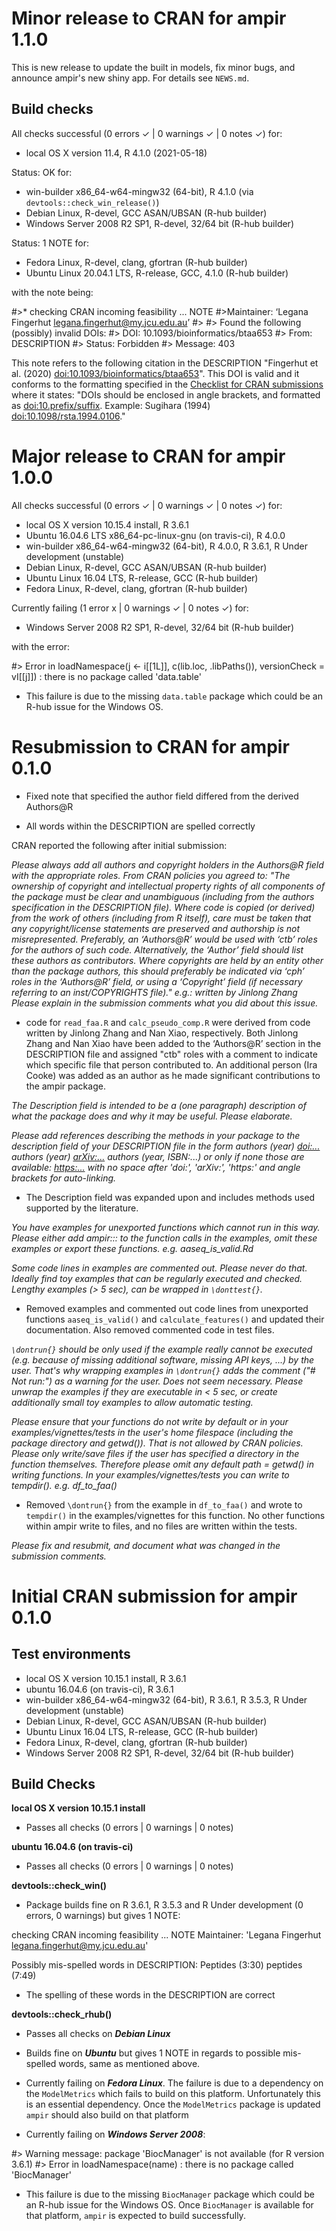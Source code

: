 # Minor release to **CRAN** for ampir 1.1.0

This is new release to update the built in models, fix minor bugs, and announce ampir's new shiny app. For details see `NEWS.md`.

## Build checks

All checks successful (0 errors ✓ | 0 warnings ✓ | 0 notes ✓) for:

* local OS X version 11.4, R 4.1.0 (2021-05-18)

Status: OK for:

* win-builder x86_64-w64-mingw32 (64-bit), R 4.1.0 (via `devtools::check_win_release()`)
* Debian Linux, R-devel, GCC ASAN/UBSAN (R-hub builder)
* Windows Server 2008 R2 SP1, R-devel, 32/64 bit (R-hub builder)

Status: 1 NOTE for:

* Fedora Linux, R-devel, clang, gfortran (R-hub builder)
* Ubuntu Linux 20.04.1 LTS, R-release, GCC, 4.1.0 (R-hub builder)

with the note being:

#>* checking CRAN incoming feasibility ... NOTE
#>Maintainer: ‘Legana Fingerhut <legana.fingerhut@my.jcu.edu.au>’
#>
#>  Found the following (possibly) invalid DOIs:
#>    DOI: 10.1093/bioinformatics/btaa653
#>    From: DESCRIPTION
#>    Status: Forbidden
#>    Message: 403

This note refers to the following citation in the DESCRIPTION "Fingerhut et al. (2020) <doi:10.1093/bioinformatics/btaa653>". This DOI is valid and it conforms to the formatting specified in the [Checklist for CRAN submissions](https://cran.r-project.org/web/packages/submission_checklist.html) where it states: "DOIs should be enclosed in angle brackets, and formatted as <doi:10.prefix/suffix>. Example: Sugihara (1994) <doi:10.1098/rsta.1994.0106>."

# Major release to **CRAN** for ampir 1.0.0

All checks successful (0 errors ✓ | 0 warnings ✓ | 0 notes ✓) for:

* local OS X version 10.15.4 install, R 3.6.1
* Ubuntu 16.04.6 LTS x86_64-pc-linux-gnu (on travis-ci), R 4.0.0
* win-builder x86_64-w64-mingw32 (64-bit), R 4.0.0, R 3.6.1, R Under development (unstable)
* Debian Linux, R-devel, GCC ASAN/UBSAN (R-hub builder)
* Ubuntu Linux 16.04 LTS, R-release, GCC (R-hub builder)
* Fedora Linux, R-devel, clang, gfortran (R-hub builder)

Currently failing (1 error x | 0 warnings ✓ | 0 notes ✓) for:

* Windows Server 2008 R2 SP1, R-devel, 32/64 bit (R-hub builder)

with the error:

#> Error in loadNamespace(j <- i[[1L]], c(lib.loc, .libPaths()), versionCheck = vI[[j]]) : 
  there is no package called 'data.table'

* This failure is due to the missing `data.table` package which could be an R-hub issue for the   Windows OS.


# Resubmission to **CRAN** for ampir 0.1.0

- Fixed note that specified the author field differed from the derived Authors@R

- All words within the DESCRIPTION are spelled correctly

  
CRAN reported the following after initial submission:

*Please always add all authors and copyright holders in the Authors@R field with the appropriate roles.
From CRAN policies you agreed to:
"The ownership of copyright and intellectual property rights of all components of the package must be clear and unambiguous (including from the authors specification in the DESCRIPTION file). Where code is copied (or derived) from the work of others (including from R itself), care must be taken that any copyright/license statements are preserved and authorship is not misrepresented.
Preferably, an ‘Authors@R’ would be used with ‘ctb’ roles for the authors of such code. Alternatively, the ‘Author’ field should list these authors as contributors.
Where copyrights are held by an entity other than the package authors, this should preferably be indicated via ‘cph’ roles in the ‘Authors@R’ field, or using a ‘Copyright’ field (if necessary referring to an inst/COPYRIGHTS file)."
e.g.: written by Jinlong Zhang
Please explain in the submission comments what you did about this issue.*

- code for `read_faa.R` and `calc_pseudo_comp.R` were derived from code written by Jinlong Zhang and Nan Xiao, respectively. Both Jinlong Zhang and Nan Xiao have been added to the ‘Authors@R’ section in the DESCRIPTION file and assigned "ctb" roles with a comment to indicate which specific file that person contributed to. An additional person (Ira Cooke) was added as an author as he made significant contributions to the ampir package. 

*The Description field is intended to be a (one paragraph) description
of what the package does and why it may be useful.
Please elaborate.*

*Please add references describing the methods in your package to the description field of your DESCRIPTION file in the form
authors (year) <doi:...>
authors (year) <arXiv:...>
authors (year, ISBN:...)
or only if none those are available:  <https:...>
with no space after 'doi:', 'arXiv:', 'https:' and angle brackets for auto-linking.*

- The Description field was expanded upon and includes methods used supported by the literature.

*You have examples for unexported functions which cannot run in this way.
Please either add ampir::: to the function calls in the examples, omit these examples or export these functions.
e.g. aaseq_is_valid.Rd*

*Some code lines in examples are commented out.
Please never do that. Ideally find toy examples that can be regularly executed and checked. Lengthy examples (> 5 sec), can be wrapped in `\donttest{}`.*

- Removed examples and commented out code lines from unexported functions `aaseq_is_valid()` and `calculate_features()` and updated their documentation. Also removed commented code in test files.

*`\dontrun{}` should be only used if the example really cannot be executed (e.g. because of missing additional software, missing API keys, ...) by the user. That's why wrapping examples in `\dontrun{}` adds the comment ("# Not run:") as a warning for the user.
Does not seem necessary.
Please unwrap the examples if they are executable in < 5 sec, or create additionally small toy examples to allow automatic testing.*

*Please ensure that your functions do not write by default or in your examples/vignettes/tests in the user's home filespace (including the package directory and getwd()). That is not allowed by CRAN policies. Please only write/save files if the user has specified a directory in the function themselves. Therefore please omit any default path = getwd() in writing functions.
In your examples/vignettes/tests you can write to tempdir().
e.g. df_to_faa()*

- Removed `\dontrun{}` from the example in `df_to_faa()` and wrote to `tempdir()` in the examples/vignettes for this function. No other functions within ampir write to files, and no files are written within the tests.

*Please fix and resubmit, and document what was changed in the submission comments.*

# Initial **CRAN** submission for ampir 0.1.0

## Test environments

* local OS X version 10.15.1 install, R 3.6.1
* ubuntu 16.04.6 (on travis-ci), R 3.6.1 
* win-builder x86_64-w64-mingw32 (64-bit), R 3.6.1, R 3.5.3, R Under development (unstable)
* Debian Linux, R-devel, GCC ASAN/UBSAN (R-hub builder)
* Ubuntu Linux 16.04 LTS, R-release, GCC (R-hub builder)
* Fedora Linux, R-devel, clang, gfortran (R-hub builder)
* Windows Server 2008 R2 SP1, R-devel, 32/64 bit (R-hub builder)



## Build Checks

**local OS X version 10.15.1 install**

- Passes all checks (0 errors | 0 warnings | 0 notes)

**ubuntu 16.04.6 (on travis-ci)**

- Passes all checks (0 errors | 0 warnings | 0 notes)

**devtools::check_win()** 

- Package builds fine on R 3.6.1, R 3.5.3 and R Under development (0 errors, 0 warnings) but gives 1 NOTE:

checking CRAN incoming feasibility ... NOTE
  Maintainer: 'Legana Fingerhut <legana.fingerhut@my.jcu.edu.au>'

Possibly mis-spelled words in DESCRIPTION:
  Peptides (3:30)
  peptides (7:49)

- The spelling of these words in the DESCRIPTION are correct

**devtools::check_rhub()**

- Passes all checks on ***Debian Linux***

- Builds fine on ***Ubuntu*** but gives 1 NOTE in regards to possible mis-spelled words, same as mentioned above.

- Currently failing on ***Fedora Linux***. The failure is due to a dependency on the `ModelMetrics` which fails to build on this platform. Unfortunately this is an essential dependency. Once the `ModelMetrics` package is updated `ampir` should also build on that platform

- Currently failing on ***Windows Server 2008***:

#> Warning message: package 'BiocManager' is not available (for R version 3.6.1) 
#> Error in loadNamespace(name) : there is no package called 'BiocManager'

- This failure is due to the missing `BiocManager` package which could be an R-hub issue for the Windows OS. Once `BiocManager` is available for that platform, `ampir` is expected to build successfully.

